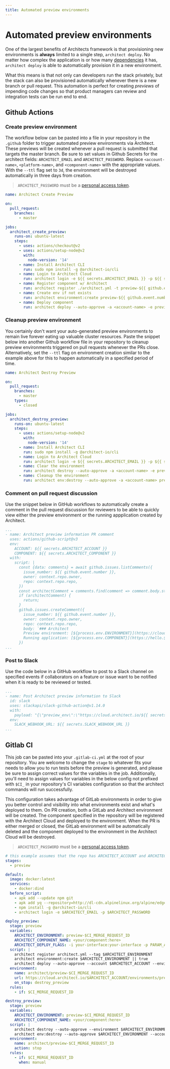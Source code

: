 ```yaml
---
title: Automated preview environments
---
```


# Automated preview environments

One of the largest benefits of Architects framework is that provisioning new environments is **always** limited to a single step, `architect deploy`. No matter how complex the application is or how many [dependencies](../../components/dependencies) it has, `architect deploy` is able to automatically provision it in a new environment.

What this means is that not only can developers run the stack privately, but the stack can also be provisioned automatically whenever there is a new branch or pull request. This automation is perfect for creating _previews_ of impending code changes so that product managers can review and integration tests can be run end to end.

## Github Actions

### Create preview environment

The workflow below can be pasted into a file in your repository in the `.github` folder to trigger automated preview environments via Architect. These previews will be created whenever a pull request is submitted that targets the master branch. Be sure to set values in Github Secrets for the architect fields: `ARCHITECT_EMAIL` and `ARCHITECT_PASSWORD`. Replace `<account-name>`, `<platform-name>`, and `<component-name>` with the appropriate values. With the `--ttl` flag set to `3d`, the environment will be destroyed automatically in three days from creation.

> `ARCHITECT_PASSWORD` must be a <a href="https://cloud.architect.io/users/me/access-tokens" target="_blank">personal access token</a>.

```yaml
name: Architect Create Preview

on:
  pull_request:
    branches:
      - master

jobs:
  architect_create_preview:
    runs-on: ubuntu-latest
    steps:
      - uses: actions/checkout@v2
      - uses: actions/setup-node@v2
        with:
          node-version: '14'
      - name: Install Architect CLI
        run: sudo npm install -g @architect-io/cli
      - name: Login to Architect Cloud
        run: architect login -e ${{ secrets.ARCHITECT_EMAIL }} -p ${{ secrets.ARCHITECT_PASSWORD }}
      - name: Register component w/ Architect
        run: architect register ./architect.yml -t preview-${{ github.event.number }}
      - name: Create env if not exists
        run: architect environment:create preview-${{ github.event.number }} -a <account-name> --platform <platform-name> --ttl 3d || exit 0
      - name: Deploy component
        run: architect deploy --auto-approve -a <account-name> -e preview-${{ github.event.number }} <component-name>:preview-${{ github.event.number }}
```

### Cleanup preview environment

You certainly don't want your auto-generated preview environments to remain live forever eating up valuable cluster resources. Paste the snippet below into another Github workflow file in your repository to cleanup preview environments triggered on pull requests whenever the PRs close. Alternatively, set the `--ttl` flag on environment creation similar to the example above for this to happen automatically in a specified period of time.

```yaml
name: Architect Destroy Preview

on:
  pull_request:
    branches:
      - master
    types:
      - closed

jobs:
  architect_destroy_preview:
    runs-on: ubuntu-latest
    steps:
      - uses: actions/setup-node@v2
        with:
          node-version: '14'
      - name: Install Architect CLI
        run: sudo npm install -g @architect-io/cli
      - name: Login to Architect Cloud
        run: architect login -e ${{ secrets.ARCHITECT_EMAIL }} -p ${{ secrets.ARCHITECT_PASSWORD }}
      - name: Clear the environment
        run: architect destroy --auto-approve -a <account-name> -e preview-${{ github.event.number }}
      - name: Cleanup the environment
        run: architect env:destroy --auto-approve -a <account-name> preview-${{ github.event.number }}
```

### Comment on pull request discussion

Use the snippet below in GitHub workflows to automatically create a comment in the pull request discussion for reviewers to be able to quickly view either the preview environment or the running appplication created by Architect.

```yml
...
- name: Architect preview information PR comment
  uses: actions/github-script@v3
  env:
    ACCOUNT: ${{ secrets.ARCHITECT_ACCOUNT }}
    COMPONENT: ${{ secrets.ARCHITECT_COMPONENT }}
  with:
    script: |
      const {data: comments} = await github.issues.listComments({
        issue_number: ${{ github.event.number }},
        owner: context.repo.owner,
        repo: context.repo.repo,
      })
      const architectComment = comments.find(comment => comment.body.startsWith('### Architect'));
      if (architectComment) {
        return;
      }
      github.issues.createComment({
        issue_number: ${{ github.event.number }},
        owner: context.repo.owner,
        repo: context.repo.repo,
        body: `### Architect
        Preview environment: [${process.env.ENVIRONMENT}](https://cloud.architect.io/${process.env.ACCOUNT}/environments/${process.env.ENVIRONMENT})
        Running application: [${process.env.COMPONENT}](https://hello.${process.env.ENVIRONMENT}.${process.env.ACCOUNT}.arc.domains)`
      })
...
```

### Post to Slack

Use the code below in a GitHub workflow to post to a Slack channel on specified events if collaborators on a feature or issue want to be notified when it is ready to be reviewed or tested.

```yml
...
- name: Post Architect preview information to Slack
  id: slack
  uses: slackapi/slack-github-action@v1.14.0
  with:
    payload: "{\"preview_env\":\"https://cloud.architect.io/${{ secrets.ARCHITECT_ACCOUNT }}/environments/preview-${{ github.event.number }}\",\"app_endpoint\":\"https://hello.preview-${{ github.event.number }}.${{ secrets.ARCHITECT_ACCOUNT }}.arc.domains\"}"
  env:
    SLACK_WEBHOOK_URL: ${{ secrets.SLACK_WEBHOOK_URL }}
...
```

## Gitlab CI

This job can be pasted into your `.gitlab-ci.yml` at the root of your repository. You are welcome to change the `stage` to whatever fits your needs to allow you to run tests before the preview is generated, and please be sure to assign correct values for the variables in the job. Additionally, you'll need to assign values for variables in the below config not prefixed with `$CI_` in your repository's CI variables configuration so that the architect commands will run successfully.

This configuration takes advantage of GitLab environments in order to give you better control and visibility into what environments exist and what's deployed to them. On PR creation, both a GitLab and Architect environment will be created. The component specified in the repository will be registered with the Architect Cloud and deployed to the environment. When the PR is either merged or closed, the GitLab environment will be automatically deleted and the component deployed to the environment in the Architect Cloud will be destroyed.

> `ARCHITECT_PASSWORD` must be a <a href="https://cloud.architect.io/users/me/access-tokens" target="_blank">personal access token</a>.

```yaml
# this example assumes that the repo has ARCHITECT_ACCOUNT and ARCHITECT_PLATFORM set as CI/CD variables
stages:
  - preview

default:
  image: docker:latest
  services:
    - docker:dind
  before_script:
    - apk add --update npm git
    - apk add yq --repository=http://dl-cdn.alpinelinux.org/alpine/edge/community
    - npm install -g @architect-io/cli
    - architect login -e $ARCHITECT_EMAIL -p $ARCHITECT_PASSWORD

deploy_preview:
  stage: preview
  variables:
    ARCHITECT_ENVIRONMENT: preview-$CI_MERGE_REQUEST_ID
    ARCHITECT_COMPONENT_NAME: <your/component:here>
    ARCHITECT_DEPLOY_FLAGS: -i your-interface:your-interface -p PARAM_A=some_value PARAM_B=another_value
  script: |
    architect register architect.yml --tag $ARCHITECT_ENVIRONMENT
    architect environment:create $ARCHITECT_ENVIRONMENT || true
    architect deploy --auto-approve --account $ARCHITECT_ACCOUNT --environment $ARCHITECT_ENVIRONMENT $ARCHITECT_COMPONENT_NAME
  environment:
    name: architect/preview-$CI_MERGE_REQUEST_ID
    url: https://cloud.architect.io/$ARCHITECT_ACCOUNT/environments/preview-$CI_MERGE_REQUEST_ID/
    on_stop: destroy_preview
  rules:
    - if: $CI_MERGE_REQUEST_ID

destroy_preview:
  stage: preview
  variables:
    ARCHITECT_ENVIRONMENT: preview-$CI_MERGE_REQUEST_ID
    ARCHITECT_COMPONENT_NAME: <your/component:here>
  script: |
    architect destroy --auto-approve --environment $ARCHITECT_ENVIRONMENT --account $ARCHITECT_ACCOUNT
    architect env:destroy --auto-approve $ARCHITECT_ENVIRONMENT --account $ARCHITECT_ACCOUNT
  environment:
    name: architect/preview-$CI_MERGE_REQUEST_ID
    action: stop
  rules:
    - if: $CI_MERGE_REQUEST_ID
      when: manual
```
